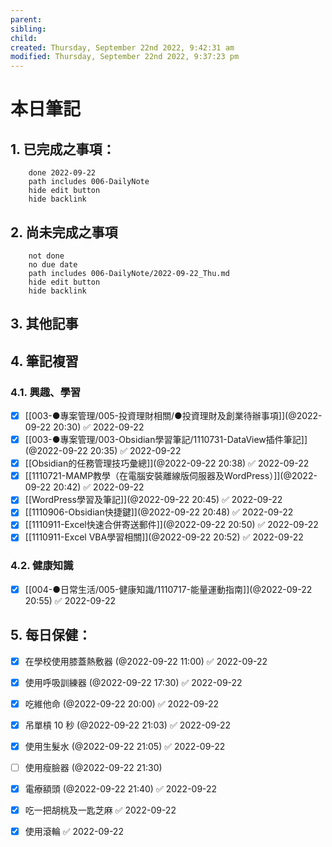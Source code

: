```yaml
---
parent: 
sibling: 
child: 
created: Thursday, September 22nd 2022, 9:42:31 am
modified: Thursday, September 22nd 2022, 9:37:23 pm
---
```


# 本日筆記

## 1. 已完成之事項：
```tasks
	done 2022-09-22
	path includes 006-DailyNote
	hide edit button 
	hide backlink
```

## 2. 尚未完成之事項
```tasks
	not done
	no due date
	path includes 006-DailyNote/2022-09-22_Thu.md
	hide edit button 
	hide backlink
```

## 3. 其他記事

## 4. 筆記複習
### 4.1. 興趣、學習
- [x] [[003-●專案管理/005-投資理財相關/●投資理財及創業待辦事項]](@2022-09-22 20:30) ✅ 2022-09-22
- [x] [[003-●專案管理/003-Obsidian學習筆記/1110731-DataView插件筆記]](@2022-09-22 20:35) ✅ 2022-09-22
- [x] [[Obsidian的任務管理技巧彙總]](@2022-09-22 20:38) ✅ 2022-09-22
- [x] [[1110721-MAMP教學（在電腦安裝離線版伺服器及WordPress）]](@2022-09-22 20:42) ✅ 2022-09-22
- [x] [[WordPress學習及筆記]](@2022-09-22 20:45) ✅ 2022-09-22
- [x] [[1110906-Obsidian快捷鍵]](@2022-09-22 20:48) ✅ 2022-09-22
- [x] [[1110911-Excel快速合併寄送郵件]](@2022-09-22 20:50) ✅ 2022-09-22
- [x] [[1110911-Excel VBA學習相關]](@2022-09-22 20:52) ✅ 2022-09-22

### 4.2. 健康知識
- [x] [[004-●日常生活/005-健康知識/1110717-能量運動指南]](@2022-09-22 20:55) ✅ 2022-09-22

## 5. 每日保健：
- [x] 在學校使用膝蓋熱敷器 (@2022-09-22 11:00) ✅ 2022-09-22
- [x] 使用呼吸訓練器 (@2022-09-22 17:30) ✅ 2022-09-22
- [x] 吃維他命 (@2022-09-22 20:00) ✅ 2022-09-22
- [x] 吊單槓 10 秒 (@2022-09-22 21:03) ✅ 2022-09-22
- [x] 使用生髮水 (@2022-09-22 21:05) ✅ 2022-09-22
- [ ] 使用瘦臉器 (@2022-09-22 21:30)
- [x] 電療額頭 (@2022-09-22 21:40) ✅ 2022-09-22
- [x] 吃一把胡桃及一匙芝麻 ✅ 2022-09-22
- [x] 使用滾輪 ✅ 2022-09-22


